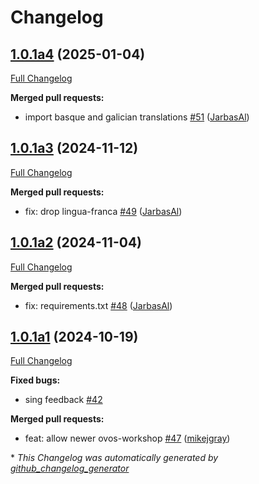 # Changelog

## [1.0.1a4](https://github.com/OpenVoiceOS/ovos-skill-easter-eggs/tree/1.0.1a4) (2025-01-04)

[Full Changelog](https://github.com/OpenVoiceOS/ovos-skill-easter-eggs/compare/1.0.1a3...1.0.1a4)

**Merged pull requests:**

- import basque and galician translations [\#51](https://github.com/OpenVoiceOS/ovos-skill-easter-eggs/pull/51) ([JarbasAl](https://github.com/JarbasAl))

## [1.0.1a3](https://github.com/OpenVoiceOS/ovos-skill-easter-eggs/tree/1.0.1a3) (2024-11-12)

[Full Changelog](https://github.com/OpenVoiceOS/ovos-skill-easter-eggs/compare/1.0.1a2...1.0.1a3)

**Merged pull requests:**

- fix: drop lingua-franca [\#49](https://github.com/OpenVoiceOS/ovos-skill-easter-eggs/pull/49) ([JarbasAl](https://github.com/JarbasAl))

## [1.0.1a2](https://github.com/OpenVoiceOS/ovos-skill-easter-eggs/tree/1.0.1a2) (2024-11-04)

[Full Changelog](https://github.com/OpenVoiceOS/ovos-skill-easter-eggs/compare/1.0.1a1...1.0.1a2)

**Merged pull requests:**

- fix: requirements.txt [\#48](https://github.com/OpenVoiceOS/ovos-skill-easter-eggs/pull/48) ([JarbasAl](https://github.com/JarbasAl))

## [1.0.1a1](https://github.com/OpenVoiceOS/ovos-skill-easter-eggs/tree/1.0.1a1) (2024-10-19)

[Full Changelog](https://github.com/OpenVoiceOS/ovos-skill-easter-eggs/compare/1.0.0...1.0.1a1)

**Fixed bugs:**

- sing feedback [\#42](https://github.com/OpenVoiceOS/ovos-skill-easter-eggs/issues/42)

**Merged pull requests:**

- feat: allow newer ovos-workshop [\#47](https://github.com/OpenVoiceOS/ovos-skill-easter-eggs/pull/47) ([mikejgray](https://github.com/mikejgray))



\* *This Changelog was automatically generated by [github_changelog_generator](https://github.com/github-changelog-generator/github-changelog-generator)*
